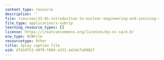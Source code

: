 ```yaml
---
content_type: resource
description: ''
file: /courses/22-01-introduction-to-nuclear-engineering-and-ionizing-radiation-fall-2016/d7d2d7514970f669a331a414e7a09827_SgM2wxELF4U.srt
file_type: application/x-subrip
learning_resource_types: []
license: https://creativecommons.org/licenses/by-nc-sa/4.0/
ocw_type: OCWFile
resourcetype: Other
title: 3play caption file
uid: d7d2d751-4970-f669-a331-a414e7a09827
---
```

